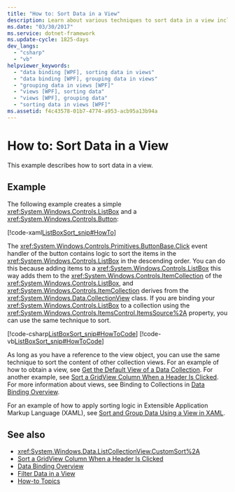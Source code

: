 ```yaml
---
title: "How to: Sort Data in a View"
description: Learn about various techniques to sort data in a view including related tutorials and several provided code examples.
ms.date: "03/30/2017"
ms.service: dotnet-framework
ms.update-cycle: 1825-days
dev_langs:
  - "csharp"
  - "vb"
helpviewer_keywords:
  - "data binding [WPF], sorting data in views"
  - "data binding [WPF], grouping data in views"
  - "grouping data in views [WPF]"
  - "views [WPF], sorting data"
  - "views [WPF], grouping data"
  - "sorting data in views [WPF]"
ms.assetid: f4c43578-01b7-4774-a953-acb95a13b94a
---
```

# How to: Sort Data in a View

This example describes how to sort data in a view.

## Example

The following example creates a simple <xref:System.Windows.Controls.ListBox> and a <xref:System.Windows.Controls.Button>:

[!code-xaml[ListBoxSort_snip#HowTo](~/samples/snippets/csharp/VS_Snippets_Wpf/ListBoxSort_snip/CSharp/Window1.xaml#howto)]

The <xref:System.Windows.Controls.Primitives.ButtonBase.Click> event handler of the button contains logic to sort the items in the <xref:System.Windows.Controls.ListBox> in the descending order. You can do this because adding items to a <xref:System.Windows.Controls.ListBox> this way adds them to the <xref:System.Windows.Controls.ItemCollection> of the <xref:System.Windows.Controls.ListBox>, and <xref:System.Windows.Controls.ItemCollection> derives from the <xref:System.Windows.Data.CollectionView> class. If you are binding your <xref:System.Windows.Controls.ListBox> to a collection using the <xref:System.Windows.Controls.ItemsControl.ItemsSource%2A> property, you can use the same technique to sort.

[!code-csharp[ListBoxSort_snip#HowToCode](~/samples/snippets/csharp/VS_Snippets_Wpf/ListBoxSort_snip/CSharp/Window1.xaml.cs#howtocode)]
[!code-vb[ListBoxSort_snip#HowToCode](~/samples/snippets/visualbasic/VS_Snippets_Wpf/ListBoxSort_snip/visualbasic/window1.xaml.vb#howtocode)]

As long as you have a reference to the view object, you can use the same technique to sort the content of other collection views. For an example of how to obtain a view, see [Get the Default View of a Data Collection](how-to-get-the-default-view-of-a-data-collection.md). For another example, see [Sort a GridView Column When a Header Is Clicked](../controls/how-to-sort-a-gridview-column-when-a-header-is-clicked.md). For more information about views, see Binding to Collections in [Data Binding Overview](index.md).

For an example of how to apply sorting logic in Extensible Application Markup Language (XAML), see [Sort and Group Data Using a View in XAML](how-to-sort-and-group-data-using-a-view-in-xaml.md).

## See also

- <xref:System.Windows.Data.ListCollectionView.CustomSort%2A>
- [Sort a GridView Column When a Header Is Clicked](../controls/how-to-sort-a-gridview-column-when-a-header-is-clicked.md)
- [Data Binding Overview](index.md)
- [Filter Data in a View](how-to-filter-data-in-a-view.md)
- [How-to Topics](data-binding-how-to-topics.md)
